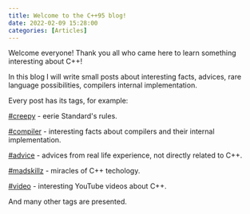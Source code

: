 ```yaml
---
title: Welcome to the C++95 blog!
date: 2022-02-09 15:28:00
categories: [Articles]
---
```


Welcome everyone! Thank you all who came here to learn something interesting about C++!

In this blog I will write small posts about interesting facts, advices, rare language possibilities, compilers internal implementation.

Every post has its tags, for example:

[#creepy](/tags/creepy) - eerie Standard's rules.

[#compiler](/tags/compiler) - interesting facts about compilers and their internal implementation.

[#advice](/tags/advice) - advices from real life experience, not directly related to C++.

[#madskillz](/tags/madskillz) - miracles of C++ techology.

[#video](/tags/video) - interesting YouTube videos about C++.

And many other tags are presented.
